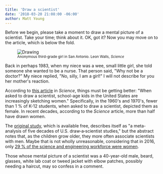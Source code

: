 ```yaml
---
title: 'Draw a scientist'
date: '2018-03-20 21:08:00 -06:00'
author: Matt Young
---
```

Before we begin, please take a moment to draw a mental picture of a scientist. Take your time; think about it. OK, got it? Now you may move on to the article, which is below the fold.

<!--more-->

<figure>
<img src="/PT/uploads/2018/Draw_a_Scientist_600.jpg" alt="Drawing"/>
<figcaption>
<small>Anonymous third-grade girl in San Antonio. Leon Walls, <i>Science</i></small>
</figcaption>
</figure>

Back in perhaps 1983, when my niece was a wee, small little girl, she told someone she wanted to be a nurse. That person said, "Why not be a doctor?" My niece replied, "No, silly, I am a girl!" I will not describe for you her mother's reaction.

According to <a href="http://www.sciencemag.org/news/2018/03/what-does-scientist-look-children-are-drawing-women-more-ever">this article</a> in <i>Science</i>, things must be getting better: "When asked to draw a scientist, school-age kids in the United States are increasingly sketching women." Specifically, in the 1960's and 1970's, fewer than 1&nbsp;% of K-12 students, when asked to draw a scientist, depicted them as female. In recent decades, according to the <i>Science</i> article, more than half have drawn women.

The <a href="https://onlinelibrary.wiley.com/doi/full/10.1111/cdev.13039">original study</a>, which is available free, describes itself as "a meta-analysis of five decades of U.S. draw‐a‐scientist studies," but the abstract notes that, as the children grow older, they more often associate scientists with men. Maybe that is not wholly unreasonable, considering that in 2016, only <a href="https://ngcproject.org/statistics">29&nbsp;% of the science and engineering workforce were women</a>.

Those whose mental picture of a scientist was a 40-year-old male, beard, glasses, white lab coat or tweed jacket with elbow patches, possibly needing a haircut, may so confess in a comment.
